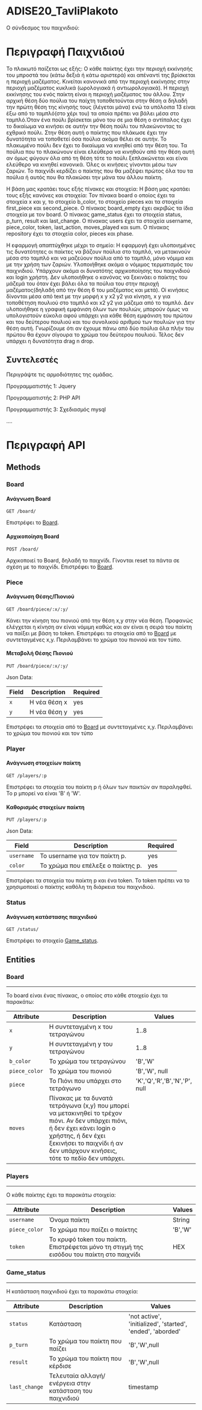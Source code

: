 # ADISE20_TavliPlakoto
Ο σύνδεσμος του παιχνιδιού:

# Περιγραφή Παιχνιδιού

Το πλακωτό παίζεται ως εξής: Ο κάθε παίκτης έχει την περιοχή εκκίνησής του μπροστά του (κάτω δεξιά ή κάτω αριστερά) και απέναντί της βρίσκεται η περιοχή μαζέματος. Κινείται κανονικά από την περιοχή εκκίνησης στην περιοχή μαζέματος κυκλικά (ωρολογιακά ή αντιωρολογιακά). Η περιοχή εκκίνησης του ενός παίκτη είναι η περιοχή μαζέματος του άλλου.
Στην αρχική θέση δύο πούλια του παίχτη τοποθετούνται στην θέση α δηλαδή την πρώτη θέση της κίνησής τους (λέγεται μάνα) ενώ τα υπόλοιπα 13 είναι έξω από το ταμπλό(στο χέρι του)
τα οποία πρέπει να βάλει μέσα στο ταμπλό.Όταν ένα πούλι βρίσκεται μόνο του σε μια θέση ο αντίπαλος έχει το δικαίωμα να κινήσει σε αυτήν την θέση πούλι του πλακώνοντας το εχθρικό πούλι. Στην θέση αυτή ο παίκτης που πλάκωσε έχει την δυνατότητα να τοποθετεί όσα πούλια ακόμα θέλει σε αυτήν. Το πλακωμένο πούλι δεν έχει το δικαίωμα να κινηθεί από την θέση του. Τα πούλια που το πλακώνουν είναι ελεύθερα να κινηθούν από την θέση αυτή αν όμως φύγουν όλα από τη θέση τότε το πούλι ξεπλακώνεται και είναι ελεύθερο να κινηθεί κανονικά. Όλες οι κινήσεις γίνονται μέσω των ζαριών. Το παιχνίδι κερδίζει ο παίκτης που θα μαζέψει πρώτος όλα του τα πούλια ή αυτός που θα πλακώσει την μάνα του άλλου παίκτη.

Η βάση μας κρατάει τους εξής πίνακες και στοιχεία: Η βάση μας κρατάει τους εξής κανόνες και στοιχεία: Τον πίνακα board ο οποίος έχει τα στοιχεία x και y, το στοιχείο b_color, το στοιχείο pieces και τα στοιχεία first_piece και second_piece. Ο πίνακας board_empty έχει ακριβώς τα ίδια στοιχεία με τον board. Ο πίνακας game_status έχει τα στοιχεία status, p_turn, result και last_change. Ο πίνακας users έχει τα στοιχεία username, piece_color, token, last_action, moves_played και sum. Ο πίνακας repository έχει τα στοιχεία color, pieces και phase.

Η εφαρμογή απαπτύχθηκε μέχρι το σημείο: Η εφαρμογή έχει υλοποιημένες τις δυνατότητες οι παίκτες να βάζουν πούλια στο ταμπλό, να μετακινούν μέσα στο ταμπλό και να μαζεύουν πούλια από το ταμπλό, μόνο νόμιμα και με την χρήση των ζαριών. Υλοποιήθηκε ακόμα ο νόμιμος τερματισμός του παιχνιδιού. Υπάρχουν ακόμα οι δυνατότης αρχικοποίησης του παιχνιδιού και login χρήστη. Δεν υλοποιήθηκε ο κανόνας να ξεκινάει ο παίκτης του μάζεμά του όταν έχει βάλει όλα τα πούλια του στην περιοχή μαζέματος(δηλαδή από την θέση 6 του μαζέματος και μετά). Oi κινήσεις δίνονται μέσα από text με την μορφή x y x2 y2 για κίνηση, x y για τοποθέτηση πουλιού στο ταμπλό και x2 y2 για μάζεμα από το ταμπλό. Δεν υλοποιήθηκε η γραφική εμφάνιση όλων των πουλιών, μπορούν όμως να υπολογιστούν εύκολα αφού υπάρχει για κάθε θέση εμφάνιση του πρώτου και του δεύτερου πουλιού και του συνολικού αριθμού των πουλιών για την θέση αυτή. Γνωρίζουμε ότι αν έχουμε πάνω από δύο πούλια όλα πλήν του πρώτου θα έχουν σίγουρα το χρώμα του δεύτερου πουλιού. Τέλος δεν υπάρχει η δυνατότητα drag n drop.

## Συντελεστές

Περιγράψτε τις αρμοδιότητες της ομάδας.

Προγραμματιστής 1: Jquery

Προγραμματιστής 2: PHP API

Προγραμματιστής 3: Σχεδιασμός mysql

....


# Περιγραφή API

## Methods


### Board
#### Ανάγνωση Board

```
GET /board/
```

Επιστρέφει το [Board](#Board).

#### Αρχικοποίηση Board
```
POST /board/
```

Αρχικοποιεί το Board, δηλαδή το παιχνίδι. Γίνονται reset τα πάντα σε σχέση με το παιχνίδι.
Επιστρέφει το [Board](#Board).

### Piece
#### Ανάγνωση Θέσης/Πιονιού

```
GET /board/piece/:x/:y/
```

Κάνει την κίνηση του πιονιού από την θέση x,y στην νέα θέση. Προφανώς ελέγχεται η κίνηση αν είναι νόμιμη καθώς και αν είναι η σειρά του παίκτη να παίξει με βάση το token.
Επιστρέφει τα στοιχεία από το [Board](#Board-1) με συντεταγμένες x,y.
Περιλαμβάνει το χρώμα του πιονιού και τον τύπο.

#### Μεταβολή Θέσης Πιονιού

```
PUT /board/piece/:x/:y/
```
Json Data:

| Field             | Description                 | Required   |
| ----------------- | --------------------------- | ---------- |
| `x`               | Η νέα θέση x                | yes        |
| `y`               | Η νέα θέση y                | yes        |

Επιστρέφει τα στοιχεία από το [Board](#Board-1) με συντεταγμένες x,y.
Περιλαμβάνει το χρώμα του πιονιού και τον τύπο


### Player

#### Ανάγνωση στοιχείων παίκτη
```
GET /players/:p
```

Επιστρέφει τα στοιχεία του παίκτη p ή όλων των παικτών αν παραληφθεί. Το p μπορεί να είναι 'B' ή 'W'.

#### Καθορισμός στοιχείων παίκτη
```
PUT /players/:p
```
Json Data:

| Field             | Description                 | Required   |
| ----------------- | --------------------------- | ---------- |
| `username`        | Το username για τον παίκτη p. | yes        |
| `color`           | To χρώμα που επέλεξε ο παίκτης p. | yes        |


Επιστρέφει τα στοιχεία του παίκτη p και ένα token. Το token πρέπει να το χρησιμοποιεί ο παίκτης καθόλη τη διάρκεια του παιχνιδιού.

### Status

#### Ανάγνωση κατάστασης παιχνιδιού
```
GET /status/
```

Επιστρέφει το στοιχείο [Game_status](#Game_status).



## Entities


### Board
---------

Το board είναι ένας πίνακας, ο οποίος στο κάθε στοιχείο έχει τα παρακάτω:


| Attribute                | Description                                  | Values                              |
| ------------------------ | -------------------------------------------- | ----------------------------------- |
| `x`                      | H συντεταγμένη x του τετραγώνου              | 1..8                                |
| `y`                      | H συντεταγμένη y του τετραγώνου              | 1..8                                |
| `b_color`                | To χρώμα του τετραγώνου                      | 'B','W'                             |
| `piece_color`            | To χρώμα του πιονιού                         | 'B','W', null                       |
| `piece`                  | To Πιόνι που υπάρχει στο τετράγωνο           | 'K','Q','R','B','N','P', null       |
| `moves`                  | Πίνακας με τα δυνατά τετράγωνα (x,y) που μπορεί να μετακινηθεί το τρέχον πιόνι. Αν δεν υπάρχει πιόνι, ή δεν έχει κάνει login ο χρήστης, ή δεν έχει ξεκινήσει το παιχνίδι ή αν δεν υπάρχουν κινήσεις, τότε το πεδίο δεν υπάρχει. |   |


### Players
---------

O κάθε παίκτης έχει τα παρακάτω στοιχεία:


| Attribute                | Description                                  | Values                              |
| ------------------------ | -------------------------------------------- | ----------------------------------- |
| `username`               | Όνομα παίκτη                                 | String                              |
| `piece_color`            | To χρώμα που παίζει ο παίκτης                | 'B','W'                             |
| `token  `                | To κρυφό token του παίκτη. Επιστρέφεται μόνο τη στιγμή της εισόδου του παίκτη στο παιχνίδι | HEX |


### Game_status
---------

H κατάσταση παιχνιδιού έχει τα παρακάτω στοιχεία:


| Attribute                | Description                                  | Values                              |
| ------------------------ | -------------------------------------------- | ----------------------------------- |
| `status  `               | Κατάσταση             | 'not active', 'initialized', 'started', 'ended', 'aborded'     |
| `p_turn`                 | To χρώμα του παίκτη που παίζει        | 'B','W',null                              |
| `result`                 |  To χρώμα του παίκτη που κέρδισε |'B','W',null                              |
| `last_change`            | Τελευταία αλλαγή/ενέργεια στην κατάσταση του παιχνιδιού         | timestamp |

